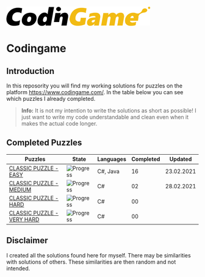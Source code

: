 [![CodinGame](/CodinGame.png)](https://www.codingame.com/ "CodinGame")

# Codingame

## Introduction

In this reposority you will find my working solutions for puzzles on the platform <https://www.codingame.com/>. In the table below you can see which puzzles I already completed.

> **Info:** It is not my intention to write the solutions as short as possible! I just want to write my code understandable and clean even when it makes the actual code longer.

## Completed Puzzles

|                                                Puzzles                                                 |                   State                   | Languages | Completed |  Updated   |
|--------------------------------------------------------------------------------------------------------|-------------------------------------------|-----------|-----------|------------|
| [CLASSIC PUZZLE - EASY](https://github.com/Nicklas185105/Codingame/tree/main/Puzzles/Easy)             | ![Progress](https://progress-bar.dev/16)  | C#, Java  |    16     | 23.02.2021 |
| [CLASSIC PUZZLE - MEDIUM](https://github.com/Nicklas185105/Codingame/tree/main/Puzzles/Medium)         | ![Progress](https://progress-bar.dev/2)   | C#        |    02     | 28.02.2021 |
| [CLASSIC PUZZLE - HARD](https://github.com/Nicklas185105/Codingame/tree/main/Puzzles/Hard)             | ![Progress](https://progress-bar.dev/0)   | C#        |    00     |            |
| [CLASSIC PUZZLE - VERY HARD](https://github.com/Nicklas185105/Codingame/tree/main/Puzzles/Very%20Hard) | ![Progress](https://progress-bar.dev/0)   | C#        |    00     |            |

## Disclaimer

I created all the solutions found here for myself. There may be similarities with solutions of others. These similarities are then random and not intended.
